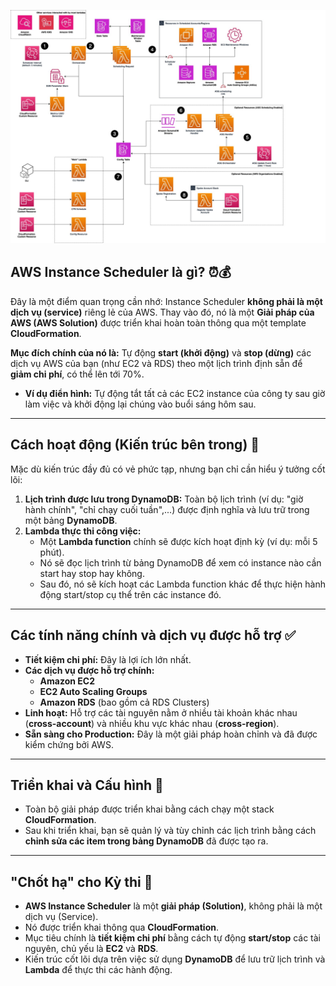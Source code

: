 ![1749372285555](image/InstanceScheduler/1749372285555.png)
## AWS Instance Scheduler là gì? ⏰💰

Đây là một điểm quan trọng cần nhớ: Instance Scheduler **không phải là một dịch vụ (service)** riêng lẻ của AWS. Thay vào đó, nó là một **Giải pháp của AWS (AWS Solution)** được triển khai hoàn toàn thông qua một template **CloudFormation**.

**Mục đích chính của nó là:** Tự động **start (khởi động)** và **stop (dừng)** các dịch vụ AWS của bạn (như EC2 và RDS) theo một lịch trình định sẵn để **giảm chi phí**, có thể lên tới 70%.

* **Ví dụ điển hình:** Tự động tắt tất cả các EC2 instance của công ty sau giờ làm việc và khởi động lại chúng vào buổi sáng hôm sau.

---
## Cách hoạt động (Kiến trúc bên trong) 🤖

Mặc dù kiến trúc đầy đủ có vẻ phức tạp, nhưng bạn chỉ cần hiểu ý tưởng cốt lõi:

1.  **Lịch trình được lưu trong DynamoDB:** Toàn bộ lịch trình (ví dụ: "giờ hành chính", "chỉ chạy cuối tuần",...) được định nghĩa và lưu trữ trong một bảng **DynamoDB**.
2.  **Lambda thực thi công việc:**
    * Một **Lambda function** chính sẽ được kích hoạt định kỳ (ví dụ: mỗi 5 phút).
    * Nó sẽ đọc lịch trình từ bảng DynamoDB để xem có instance nào cần start hay stop hay không.
    * Sau đó, nó sẽ kích hoạt các Lambda function khác để thực hiện hành động start/stop cụ thể trên các instance đó.

---
## Các tính năng chính và dịch vụ được hỗ trợ ✅

* **Tiết kiệm chi phí:** Đây là lợi ích lớn nhất.
* **Các dịch vụ được hỗ trợ chính:**
    * **Amazon EC2**
    * **EC2 Auto Scaling Groups**
    * **Amazon RDS** (bao gồm cả RDS Clusters)
* **Linh hoạt:** Hỗ trợ các tài nguyên nằm ở nhiều tài khoản khác nhau (**cross-account**) và nhiều khu vực khác nhau (**cross-region**).
* **Sẵn sàng cho Production:** Đây là một giải pháp hoàn chỉnh và đã được kiểm chứng bởi AWS.

---
## Triển khai và Cấu hình 🚀

* Toàn bộ giải pháp được triển khai bằng cách chạy một stack **CloudFormation**.
* Sau khi triển khai, bạn sẽ quản lý và tùy chỉnh các lịch trình bằng cách **chỉnh sửa các item trong bảng DynamoDB** đã được tạo ra.

---
## "Chốt hạ" cho Kỳ thi 📝

* **AWS Instance Scheduler** là một **giải pháp (Solution)**, không phải là một dịch vụ (Service).
* Nó được triển khai thông qua **CloudFormation**.
* Mục tiêu chính là **tiết kiệm chi phí** bằng cách tự động **start/stop** các tài nguyên, chủ yếu là **EC2** và **RDS**.
* Kiến trúc cốt lõi dựa trên việc sử dụng **DynamoDB** để lưu trữ lịch trình và **Lambda** để thực thi các hành động.

